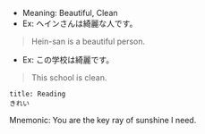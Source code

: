 
- Meaning: Beautiful, Clean
- Ex: ヘインさんは綺麗な人です。
>Hein-san is a beautiful person.
- Ex: この学校は綺麗です。
>This school is clean.

```ad-note 
title: Reading
きれい
```

Mnemonic: You are the key ray of sunshine I need.